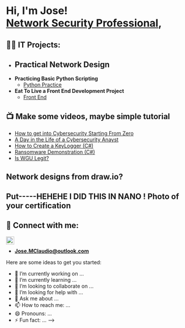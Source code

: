<h1>Hi, I'm Jose! <br/> <a href="https://www.linkedin.com/in/jose-claudio-967974271/">Network Security Professional</a>,<br/>

<h2>👨‍💻 IT Projects:</h2>

- <b>Practical Network Design</b>
  - 
- <b>Practicing Basic Python Scripting</b>
  - [Python Practice](https://github.com/joshmadakor1/Algorithms-Practice)
- <b>Eat To Live a Front End Development Project</b>
  - [Front End](https://github.com/git-mo-betta/Eat-2-Live-)
  

<h2>📺 Make some videos, maybe simple tutorial </h2>

- [How to get into Cybersecurity Starting From Zero](https://www.youtube.com/watch?v=a83ASGn_V_s)
- [A Day in the Life of a Cybersecurity Anayst](https://www.youtube.com/watch?v=uHy3oM7NnoU)
- [How to Create a KeyLogger (C#)](https://www.youtube.com/watch?v=N-L9hklSlNk)
- [Ransomware Demonstration (C#)](https://www.youtube.com/watch?v=OfvdQeh79s0)
- [Is WGU Legit?](https://www.youtube.com/watch?v=E2MwRWxDBkA)
<h2>Network designs from draw.io?</h2>


<h2>Put-----HEHEHE I DID THIS IN NANO ! Photo of your certification</h2>


<h2> 🤳 Connect with me:</h2>


[<img align="left" alt="JoseClaudio | LinkedIn" width="22px" src="https://cdn.jsdelivr.net/npm/simple-icons@v3/icons/linkedin.svg" />][linkedin]
<br/>
+ <b>Jose.MClaudio@outlook.com</b>

 
[linkedin]: https://www.linkedin.com/in/jose-claudio-967974271/


Here are some ideas to get you started:

- 🔭 I’m currently working on ...
- 🌱 I’m currently learning ...
- 👯 I’m looking to collaborate on ...
- 🤔 I’m looking for help with ...
- 💬 Ask me about ...
- 📫 How to reach me: ...
- 😄 Pronouns: ...
- ⚡ Fun fact: ...
-->
